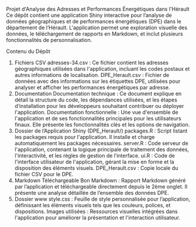 Projet d'Analyse des Adresses et Performances Énergétiques dans l'Hérault
Ce dépôt contient une application Shiny interactive pour l’analyse de données géographiques et de performances énergétiques (DPE) dans le département de l’Hérault. L'application permet une exploration visuelle des données, le téléchargement de rapports en Markdown, et inclut plusieurs fonctionnalités de personnalisation.

Contenu du Dépôt
1. Fichiers CSV
adresses-34.csv : Ce fichier contient les adresses géographiques utilisées dans l'application, incluant les codes postaux et autres informations de localisation.
DPE_Herault.csv : Fichier de données avec des informations sur les étiquettes DPE, utilisées pour analyser et afficher les performances énergétiques par adresse.
2. Documentation
Documentation technique : Ce document explique en détail la structure du code, les dépendances utilisées, et les étapes d’installation pour les développeurs souhaitant contribuer ou déployer l'application.
Documentation fonctionnelle : Une vue d'ensemble de l'application et de ses fonctionnalités principales pour les utilisateurs finaux. Elle présente les fonctionnalités clés et les options de navigation.
3. Dossier de l’Application Shiny (DPE_Herault/)
packages.R : Script listant les packages requis pour l'application. Il installe et charge automatiquement les packages nécessaires.
server.R : Code serveur de l'application, contenant la logique principale de traitement des données, l'interactivité, et les règles de gestion de l’interface.
ui.R : Code de l'interface utilisateur de l'application, gérant la mise en forme et la disposition des éléments visuels.
DPE_Herault.csv : Copie locale du fichier CSV pour le DPE.
4. Markdown Téléchargeable
Bon Markdown : Rapport Markdown généré par l’application et téléchargeable directement depuis le 2ème onglet. Il présente une analyse détaillée de l’ensemble des données DPE.
5. Dossier www
style.css : Feuille de style personnalisée pour l’application, définissant les éléments visuels tels que les couleurs, polices, et dispositions.
Images utilisées : Ressources visuelles intégrées dans l'application pour améliorer la présentation et l'interaction utilisateur.
